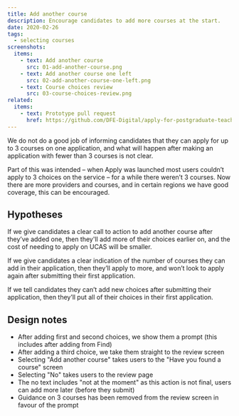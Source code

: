 ```yaml
---
title: Add another course
description: Encourage candidates to add more courses at the start.
date: 2020-02-26
tags:
  - selecting courses
screenshots:
  items:
    - text: Add another course
      src: 01-add-another-course.png
    - text: Add another course one left
      src: 02-add-another-course-one-left.png
    - text: Course choices review
      src: 03-course-choices-review.png
related:
  items:
    - text: Prototype pull request
      href: https://github.com/DFE-Digital/apply-for-postgraduate-teacher-training-prototype/pull/351
---
```


We do not do a good job of informing candidates that they can apply for up to 3 courses on one application, and what will happen after making an application with fewer than 3 courses is not clear.

Part of this was intended – when Apply was launched most users couldn’t apply to 3 choices on the service – for a while there weren’t 3 courses. Now there are more providers and courses, and in certain regions we have good coverage, this can be encouraged.

## Hypotheses

If we give candidates a clear call to action to add another course after they’ve added one, then they'll add more of their choices earlier on, and the cost of needing to apply on UCAS will be smaller.

If we give candidates a clear indication of the number of courses they can add in their application, then they’ll apply to more, and won’t look to apply again after submitting their first application.

If we tell candidates they can’t add new choices after submitting their application, then they’ll put all of their choices in their first application.

## Design notes

- After adding first and second choices, we show them a prompt (this includes after adding from Find)
- After adding a third choice, we take them straight to the review screen
- Selecting "Add another course" takes users to the "Have you found a course" screen
- Selecting "No" takes users to the review page
- The no text includes "not at the moment" as this action is not final, users can add more later (before they submit)
- Guidance on 3 courses has been removed from the review screen in favour of the prompt
